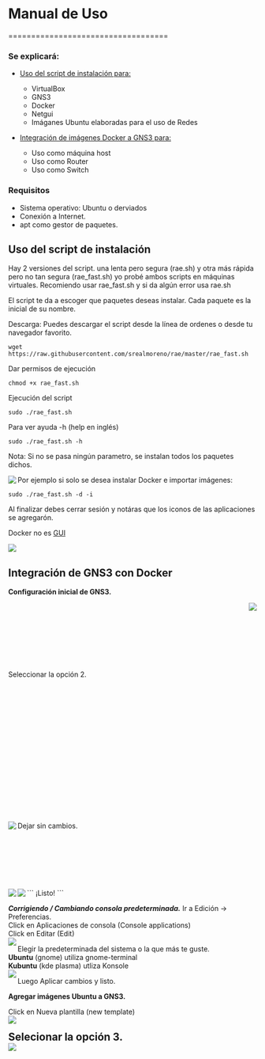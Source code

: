 # Manual de Uso
===================================

### Se explicará:
- <a href="#script"> Uso del script de instalación para: </a>
	* VirtualBox
	* GNS3
	* Docker
	* Netgui
	* Imáganes Ubuntu elaboradas para el uso de Redes

- <a href="#gns3"> Integración de imágenes Docker a GNS3 para: </a>
	* Uso como máquina host
	* Uso como Router
	* Uso como Switch

### Requisitos
* Sistema operativo: Ubuntu o derviados 
* Conexión a Internet.
* apt como gestor de paquetes.

<a name="script" id="script"></a>

## Uso del script de instalación
Hay 2 versiones del script. una lenta pero segura (rae.sh) y otra más rápida pero no tan segura (rae_fast.sh) yo probé ambos scripts en máquinas virtuales. Recomiendo usar rae_fast.sh y si da algún error usa rae.sh

El script te da a escoger que paquetes deseas instalar. Cada paquete es la inicial de su nombre.

Descarga:
Puedes descargar el script desde la línea de ordenes o desde tu navegador favorito.

```
wget https://raw.githubusercontent.com/srealmoreno/rae/master/rae_fast.sh
```

Dar permisos de ejecución
```
chmod +x rae_fast.sh
```

Ejecución del script
```
sudo ./rae_fast.sh
```

Para ver ayuda -h (help en inglés)
```
sudo ./rae_fast.sh -h
```

Nota: Si no se pasa ningún parametro, se  instalan todos los paquetes dichos.

<img align="left" src="/.assets/ejemplo_1.png"> </img>

Por ejemplo si solo se desea instalar Docker e importar imágenes:

```
sudo ./rae_fast.sh -d -i
```

Al finalizar debes cerrar sesión y notáras que los iconos de las aplicaciones se agregarón.

Docker no es [GUI](https://es.wikipedia.org/wiki/Interfaz_gr%C3%A1fica_de_usuario)

<img src="/.assets/ejemplo_2.png"> </img>

<a name="gns3" id="gns3"></a>

## Integración de GNS3 con Docker

**Configuración inicial de GNS3.**

<img align="right" src="/.assets/gns3_1.png">
<br/>
<br/>
<br/>
<br/>
<br/>
<br/>
<br/>
<br/>Seleccionar la opción 2.
<br/>
<br/>
<br/>
<br/>
<br/>
<br/>
<br/>
<br/>
<br/>
<br/>
<br/>
<br/>
<br/>
<br/>
<br/>
<br/>
<br/>
<br/>
<img align="left"  src="/.assets/gns3_2.png">
Dejar sin cambios.
<br/>
<br/>
<br/>
<br/>
<br/>
<br/>
<br/>
<br/>
<img align="left" src="/.assets/gns3_3.png">
<img align="left" src="/.assets/gns3_4.png">
```
¡Listo!
```


_**Corrigiendo / Cambiando consola predeterminada.**_
Ir a Edición -> Preferencias.  
Click en Aplicaciones de consola (Console applications)  
Click en Editar (Edit)  
<img align="left" src="/.assets/gns3_console_1.png"> </img>  

Elegir la predeterminada del sistema o la que más te guste.  
**Ubuntu** (gnome) utiliza gnome-terminal  
**Kubuntu** (kde plasma) utliza Konsole  
<img align="left" src="/.assets/gns3_console_2.png"> </img>  

Luego Aplicar cambios y listo.  

**Agregar imágenes Ubuntu a GNS3.**  

Click en Nueva plantilla (new template)  
<img align="left" src="/.assets/gns3_5.png"> </img>  

Selecionar la opción 3.  
<img align="left" src="/.assets/gns3_6.png"> </img>  
---